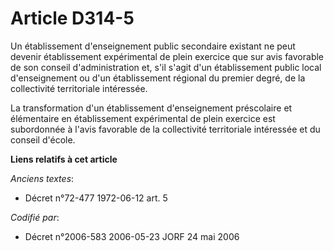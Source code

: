 # Article D314-5

Un établissement d'enseignement public secondaire existant ne peut devenir établissement expérimental de plein exercice que
sur avis favorable de son conseil d'administration et, s'il s'agit d'un établissement public local d'enseignement ou d'un
établissement régional du premier degré, de la collectivité territoriale intéressée.

La transformation d'un établissement d'enseignement préscolaire et élémentaire en établissement expérimental de plein
exercice est subordonnée à l'avis favorable de la collectivité territoriale intéressée et du conseil d'école.

**Liens relatifs à cet article**

_Anciens textes_:

  - Décret n°72-477 1972-06-12 art. 5

_Codifié par_:

  - Décret n°2006-583 2006-05-23 JORF 24 mai 2006
